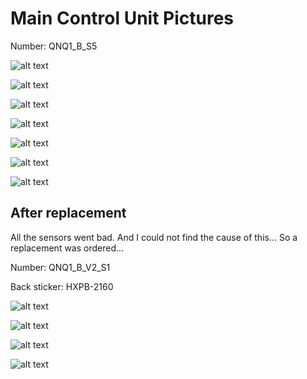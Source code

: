 # Main Control Unit Pictures

Number: QNQ1_B_S5

![alt text](media/main-control-unit/image.png)

![alt text](media/main-control-unit/image-1.png)

![alt text](media/main-control-unit/image-2.png)

![alt text](media/main-control-unit/image-3.png)

![alt text](media/main-control-unit/image-4.png)

![alt text](media/main-control-unit/image-5.png)

![alt text](media/main-control-unit/image-6.png)

## After replacement

All the sensors went bad. And I could not find the cause of this...
So a replacement was ordered...

Number: QNQ1_B_V2_S1

Back sticker: HXPB-2160

![alt text](media/main-control-unit/image-7.png)

![alt text](media/main-control-unit/image-8.png)

![alt text](media/main-control-unit/image-9.png)

![alt text](media/main-control-unit/image-10.png)